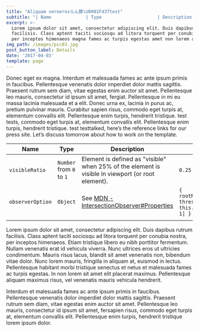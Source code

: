 ```yaml
---
title: "Aliquam veroerosらん豚\U0001F437test"
subtitle: "| Name             | Type                     | Description                                                                                                                   | Default                                                                            |   |\r\n|------------------|--------------------------|-------------------------------------------------------------------------------------------------------------------------------|------------------------------------------------------------------------------------|---|\r\n| `visibleRatio`   | `Number` from `0` to `1` | Element is defined as \"visible\" when 25% of the element is visible in viewport (or root element).                             | `0.25`                                                                             |   |\r\n| `observerOption` | `Object`                 | See [MDN - IntersectionObserver#Properties](https://developer.mozilla.org/en-US/docs/Web/API/IntersectionObserver#Properties) | ``` { \t root: null, \t rootMargin: '0px', \t threshold: [0, this.visibleRatio, 1] } ``` |   |\r\n|                  |                          |                                                                                                                               |                                                                                    |   |"
excerpt: >-
  Lorem ipsum dolor sit amet, consectetur adipiscing elit. Duis dapibus rutrum
  facilisis. Class aptent taciti sociosqu ad litora torquent per conubia nostra,
  per inceptos himenaeos magna fames ac turpis egestas amet non lorem amet.
img_path: /images/pic03.jpg
post_button_label: Details
date: '2017-04-03'
template: page
---
```

Donec eget ex magna. Interdum et malesuada fames ac ante ipsum primis in faucibus. Pellentesque venenatis dolor imperdiet dolor mattis sagittis. Praesent rutrum sem diam, vitae egestas enim auctor sit amet. Pellentesque leo mauris, consectetur id ipsum sit amet, fergiat. Pellentesque in mi eu massa lacinia malesuada et a elit. Donec urna ex, lacinia in purus ac, pretium pulvinar mauris. Curabitur sapien risus, commodo eget turpis at, elementum convallis elit. Pellentesque enim turpis, hendrerit tristique. test  tests, commodo eget turpis at, elementum convallis elit. Pellentesque enim turpis, hendrerit tristique. test  testtalked, here’s the reference links for our press site. Let’s discuss tomorrow about how to work on the template.

| Name             | Type                     | Description                                                                                                                   | Default                                                                            |   |
|------------------|--------------------------|-------------------------------------------------------------------------------------------------------------------------------|------------------------------------------------------------------------------------|---|
| `visibleRatio`   | `Number` from `0` to `1` | Element is defined as "visible" when 25% of the element is visible in viewport (or root element).                             | `0.25`                                                                             |   |
| `observerOption` | `Object`                 | See [MDN - IntersectionObserver#Properties](https://developer.mozilla.org/en-US/docs/Web/API/IntersectionObserver#Properties) | ``` { 	 root: null, 	 rootMargin: '0px', 	 threshold: [0, this.visibleRatio, 1] } ``` |   |
|                  |                          |                                                                                                                               |                                                                                    |   |



Lorem ipsum dolor sit amet, consectetur adipiscing elit. Duis dapibus rutrum facilisis. Class aptent taciti sociosqu ad litora torquent per conubia nostra, per inceptos himenaeos. Etiam tristique libero eu nibh porttitor fermentum. Nullam venenatis erat id vehicula viverra. Nunc ultrices eros ut ultricies condimentum. Mauris risus lacus, blandit sit amet venenatis non, bibendum vitae dolor. Nunc lorem mauris, fringilla in aliquam at, euismod in lectus. Pellentesque habitant morbi tristique senectus et netus et malesuada fames ac turpis egestas. In non lorem sit amet elit placerat maximus. Pellentesque aliquam maximus risus, vel venenatis mauris vehicula hendrerit.

Interdum et malesuada fames ac ante ipsum primis in faucibus. Pellentesque venenatis dolor imperdiet dolor mattis sagittis. Praesent rutrum sem diam, vitae egestas enim auctor sit amet. Pellentesque leo mauris, consectetur id ipsum sit amet, fersapien risus, commodo eget turpis at, elementum convallis elit. Pellentesque enim turpis, hendrerit tristique lorem ipsum dolor.
